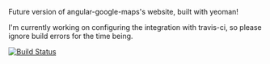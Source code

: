 Future version of angular-google-maps's website, built with yeoman!

I'm currently working on configuring the integration with travis-ci, so  please ignore build errors for the time being.

[![Build Status](https://travis-ci.org/nlaplante/angular-google-maps.png?branch=gh-pages-new)](https://travis-ci.org/nlaplante/angular-google-maps)

